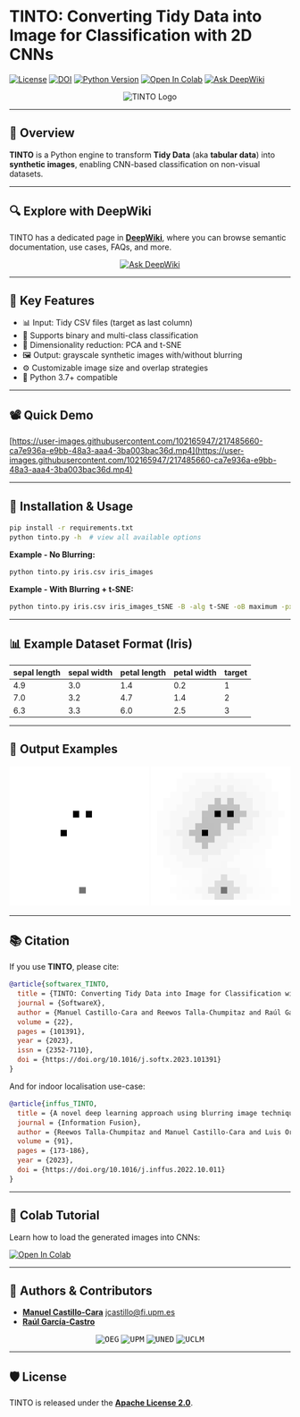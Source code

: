 # TINTO: Converting Tidy Data into Image for Classification with 2D CNNs

[![License](https://img.shields.io/badge/license-Apache%202.0-blue)](https://github.com/manwestc/TINTO/blob/main/LICENSE)
[![DOI](https://zenodo.org/badge/DOI/10.5281/zenodo.7463973.svg)](https://doi.org/10.5281/zenodo.7463973)
[![Python Version](https://img.shields.io/badge/Python-3.7%20%7C%203.8%20%7C%203.9%20%7C%203.10%20%7C%203.11-blue)](https://pypi.python.org/pypi/)
[![Open In Colab](https://colab.research.google.com/assets/colab-badge.svg)](https://colab.research.google.com/drive/1plFq1CpEXIdc9LankaLPiOObRg0_y5l2?usp=sharing)
[![Ask DeepWiki](https://deepwiki.com/badge.svg)](https://deepwiki.com/oeg-upm/TINTO)

<p align="center">
  <img src="imgs/logo.svg" alt="TINTO Logo" width="150">
</p>

---

## 🚀 Overview

**TINTO** is a Python engine to transform **Tidy Data** (aka **tabular data**) into **synthetic images**, enabling CNN-based classification on non-visual datasets.

---

## 🔍 Explore with DeepWiki

TINTO has a dedicated page in **[DeepWiki](https://deepwiki.com/oeg-upm/TINTO)**, where you can browse semantic documentation, use cases, FAQs, and more.

<p align="center">
  <a href="https://deepwiki.com/oeg-upm/TINTO" target="_blank">
    <img src="https://deepwiki.com/badge.svg" alt="Ask DeepWiki" />
  </a>
</p>

---

## 🧠 Key Features

* 📊 Input: Tidy CSV files (target as last column)
* 🎯 Supports binary and multi-class classification
* 🔄 Dimensionality reduction: PCA and t-SNE
* 🖼️ Output: grayscale synthetic images with/without blurring
* ⚙️ Customizable image size and overlap strategies
* 🐍 Python 3.7+ compatible

---

## 📽️ Quick Demo

[https://user-images.githubusercontent.com/102165947/217485660-ca7e936a-e9bb-48a3-aaa4-3ba003bac36d.mp4](https://user-images.githubusercontent.com/102165947/217485660-ca7e936a-e9bb-48a3-aaa4-3ba003bac36d.mp4)

---

## 💾 Installation & Usage

```bash
pip install -r requirements.txt
python tinto.py -h  # view all available options
```

**Example - No Blurring:**

```bash
python tinto.py iris.csv iris_images
```

**Example - With Blurring + t-SNE:**

```bash
python tinto.py iris.csv iris_images_tSNE -B -alg t-SNE -oB maximum -px 30 -sB 5
```

---

## 📊 Example Dataset Format (Iris)

| sepal length | sepal width | petal length | petal width | target |
| ------------ | ----------- | ------------ | ----------- | ------ |
| 4.9          | 3.0         | 1.4          | 0.2         | 1      |
| 7.0          | 3.2         | 4.7          | 1.4         | 2      |
| 6.3          | 3.3         | 6.0          | 2.5         | 3      |

---

## 🧪 Output Examples

<p align="center">
  <kbd><img src="https://github.com/manwestc/TINTO/blob/main/imgs/characteristic.png" alt="TINTO pixel" width="250"></kbd>
  <kbd><img src="https://github.com/manwestc/TINTO/blob/main/imgs/blurring.png" alt="TINTO blurring" width="250"></kbd>
</p>

---

## 📚 Citation

If you use **TINTO**, please cite:

```bib
@article{softwarex_TINTO,
  title = {TINTO: Converting Tidy Data into Image for Classification with 2-Dimensional Convolutional Neural Networks},
  journal = {SoftwareX},
  author = {Manuel Castillo-Cara and Reewos Talla-Chumpitaz and Raúl García-Castro and Luis Orozco-Barbosa},
  volume = {22},
  pages = {101391},
  year = {2023},
  issn = {2352-7110},
  doi = {https://doi.org/10.1016/j.softx.2023.101391}
}
```

And for indoor localisation use-case:

```bib
@article{inffus_TINTO,
  title = {A novel deep learning approach using blurring image techniques for Bluetooth-based indoor localisation},
  journal = {Information Fusion},
  author = {Reewos Talla-Chumpitaz and Manuel Castillo-Cara and Luis Orozco-Barbosa and Raúl García-Castro},
  volume = {91},
  pages = {173-186},
  year = {2023},
  doi = {https://doi.org/10.1016/j.inffus.2022.10.011}
}
```

---

## 📘 Colab Tutorial

Learn how to load the generated images into CNNs:

[![Open In Colab](https://colab.research.google.com/assets/colab-badge.svg)](https://colab.research.google.com/drive/1plFq1CpEXIdc9LankaLPiOObRg0_y5l2?usp=sharing)

---

## 👥 Authors & Contributors

* **[Manuel Castillo-Cara](https://github.com/manwestc)**
  [jcastillo@fi.upm.es](mailto:jcastillo@fi.upm.es)
* **[Raúl García-Castro](https://github.com/rgcmme)**

<p align="center">
  <kbd><img src="assets/logo-oeg.png" alt="OEG" width="150"></kbd>
  <kbd><img src="assets/logo-upm.png" alt="UPM" width="150"></kbd>
  <kbd><img src="assets/logo-uned-.jpg" alt="UNED" width="231"></kbd>
  <kbd><img src="assets/logo-uclm.png" alt="UCLM" width="115"></kbd>
</p>

---

## 🛡️ License

TINTO is released under the **[Apache License 2.0](https://github.com/manwestc/TINTO/blob/main/LICENSE)**.
